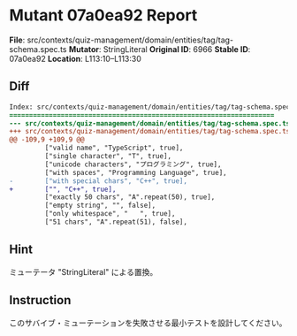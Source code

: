 # Mutant 07a0ea92 Report

**File**: src/contexts/quiz-management/domain/entities/tag/tag-schema.spec.ts
**Mutator**: StringLiteral
**Original ID**: 6966
**Stable ID**: 07a0ea92
**Location**: L113:10–L113:30

## Diff

```diff
Index: src/contexts/quiz-management/domain/entities/tag/tag-schema.spec.ts
===================================================================
--- src/contexts/quiz-management/domain/entities/tag/tag-schema.spec.ts	original
+++ src/contexts/quiz-management/domain/entities/tag/tag-schema.spec.ts	mutated #6966
@@ -109,9 +109,9 @@
         ["valid name", "TypeScript", true],
         ["single character", "T", true],
         ["unicode characters", "プログラミング", true],
         ["with spaces", "Programming Language", true],
-        ["with special chars", "C++", true],
+        ["", "C++", true],
         ["exactly 50 chars", "A".repeat(50), true],
         ["empty string", "", false],
         ["only whitespace", "   ", true],
         ["51 chars", "A".repeat(51), false],
```

## Hint

ミューテータ "StringLiteral" による置換。

## Instruction

このサバイブ・ミューテーションを失敗させる最小テストを設計してください。

